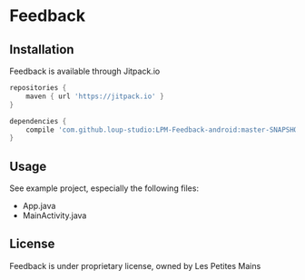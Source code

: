 # Feedback

## Installation

Feedback is available through Jitpack.io

```groovy
repositories {
    maven { url 'https://jitpack.io' }
}

dependencies {
    compile 'com.github.loup-studio:LPM-Feedback-android:master-SNAPSHOT'
}
```

## Usage

See example project, especially the following files:

* App.java
* MainActivity.java


## License

Feedback is under proprietary license, owned by Les Petites Mains
